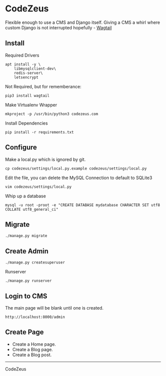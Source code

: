 # CodeZeus

Flexible enough to use a CMS and Django itself.
Giving a CMS a whirl where custom Django is not interrupted hopefully - [Wagtail](http://wagtail.io)

## Install

Required Drivers
```
apt install -y \
    libmysqlclient-dev\
    redis-server\
    letsencrypt
```

Not Required, but for rememberance:
```
pip3 install wagtail
```

Make Virtualenv Wrapper
```
mkproject -p /usr/bin/python3 codezeus.com
```

Install Dependencies
```
pip install -r requirements.txt
```

## Configure
Make a local.py which is ignored by git.
```
cp codezeus/settings/local.py.example codezeus/settings/local.py
```

Edit the file, you can delete the MySQL Connection to default to SQLite3
```
vim codezeus/settings/local.py
```

Whip up a database
```
mysql -u root -proot -e "CREATE DATABASE mydatabase CHARACTER SET utf8 COLLATE utf8_general_ci"
```

## Migrate
```
./manage.py migrate
```

## Create Admin
```
./manage.py createsuperuser
```

Runserver
```
./manage.py runserver
```

## Login to CMS
The main page will be blank until one is created.

```
http://localhost:8000/admin
```

## Create Page

- Create a Home page.
- Create a Blog page.
- Create a Blog post.

---

CodeZeus

